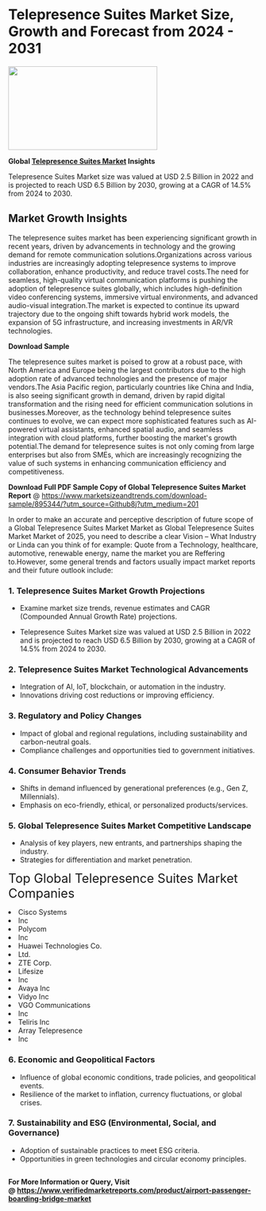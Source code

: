 <H1>Telepresence Suites Market Size, Growth and Forecast from 2024 - 2031</H1><img class="aligncenter size-medium wp-image-584254" src="https://thirdeyenews.in/wp-content/uploads/2024/09/Global-Market-Research-300x168.jpeg" alt="" width="300" height="168" /><p><strong>Global&nbsp;<a href="https://www.marketsizeandtrends.com/download-sample/895344/?utm_source=Github8j?utm_medium=201">Telepresence Suites Market</a> Insights</strong></p><p>Telepresence Suites Market size was valued at USD 2.5 Billion in 2022 and is projected to reach USD 6.5 Billion by 2030, growing at a CAGR of 14.5% from 2024 to 2030.</p><p><h2>Market Growth Insights</h2> <p>The telepresence suites market has been experiencing significant growth in recent years, driven by advancements in technology and the growing demand for remote communication solutions.Organizations across various industries are increasingly adopting telepresence systems to improve collaboration, enhance productivity, and reduce travel costs.The need for seamless, high-quality virtual communication platforms is pushing the adoption of telepresence suites globally, which includes high-definition video conferencing systems, immersive virtual environments, and advanced audio-visual integration.The market is expected to continue its upward trajectory due to the ongoing shift towards hybrid work models, the expansion of 5G infrastructure, and increasing investments in AR/VR technologies.</p> <p><strong>Download Sample</strong></p> <p>The telepresence suites market is poised to grow at a robust pace, with North America and Europe being the largest contributors due to the high adoption rate of advanced technologies and the presence of major vendors.The Asia Pacific region, particularly countries like China and India, is also seeing significant growth in demand, driven by rapid digital transformation and the rising need for efficient communication solutions in businesses.Moreover, as the technology behind telepresence suites continues to evolve, we can expect more sophisticated features such as AI-powered virtual assistants, enhanced spatial audio, and seamless integration with cloud platforms, further boosting the market's growth potential.The demand for telepresence suites is not only coming from large enterprises but also from SMEs, which are increasingly recognizing the value of such systems in enhancing communication efficiency and competitiveness.<p><span class=""><strong>Download Full PDF Sample Copy of Global Telepresence Suites Market Report</strong> @ <a href="https://www.marketsizeandtrends.com/download-sample/895344/?utm_source=Github8j?utm_medium=201" target="_blank">https://www.marketsizeandtrends.com/download-sample/895344/?utm_source=Github8j?utm_medium=201</a></span></p><p>In order to make an accurate and perceptive description of future scope of a Global&nbsp;Telepresence Suites Market Market as Global&nbsp;Telepresence Suites Market Market of 2025, you need to describe a clear Vision &ndash; What Industry or Linda can you think of for example: Quote from a Technology, healthcare, automotive, renewable energy, name the market you are Reffering to.However, some general trends and factors usually impact market reports and their future outlook include:</p><h3>1.&nbsp;<strong>Telepresence Suites Market Growth Projections</strong></h3><ul><li>Examine market size trends, revenue estimates and CAGR (Compounded Annual Growth Rate) projections.</li><li><p>Telepresence Suites Market size was valued at USD 2.5 Billion in 2022 and is projected to reach USD 6.5 Billion by 2030, growing at a CAGR of 14.5% from 2024 to 2030.</p></li></ul><h3>2.&nbsp;<strong>Telepresence Suites Market Technological Advancements</strong></h3><ul><li>Integration of AI, IoT, blockchain, or automation in the industry.</li><li>Innovations driving cost reductions or improving efficiency.</li></ul><h3>3.&nbsp;<strong>Regulatory and Policy Changes</strong></h3><ul><li>Impact of global and regional regulations, including sustainability and carbon-neutral goals.</li><li>Compliance challenges and opportunities tied to government initiatives.</li></ul><h3>4.&nbsp;<strong>Consumer Behavior Trends</strong></h3><ul><li>Shifts in demand influenced by generational preferences (e.g., Gen Z, Millennials).</li><li>Emphasis on eco-friendly, ethical, or personalized products/services.</li></ul><h3>5.&nbsp;<strong>Global Telepresence Suites Market Competitive Landscape</strong></h3><ul><li>Analysis of key players, new entrants, and partnerships shaping the industry.</li><li>Strategies for differentiation and market penetration.</li></ul><p data-pm-slice="1 1 []"><span style="color: inherit; font-family: inherit; font-size: 25px;">Top Global Telepresence Suites Market Companies</span></p><div class="" data-test-id=""><p><li>Cisco Systems</li><li> Inc</li><li> Polycom</li><li> Inc</li><li> Huawei Technologies Co.</li><li> Ltd.</li><li> ZTE Corp.</li><li> Lifesize</li><li> Inc</li><li> Avaya Inc</li><li> Vidyo Inc</li><li> VGO Communications</li><li> Inc</li><li> Teliris Inc</li><li> Array Telepresence</li><li> Inc</li></p></div><h3>6.&nbsp;<strong>Economic and Geopolitical Factors</strong></h3><ul><li>Influence of global economic conditions, trade policies, and geopolitical events.</li><li>Resilience of the market to inflation, currency fluctuations, or global crises.</li></ul><h3>7.&nbsp;<strong>Sustainability and ESG (Environmental, Social, and Governance)</strong></h3><ul><li>Adoption of sustainable practices to meet ESG criteria.</li><li>Opportunities in green technologies and circular economy principles.</li></ul><h2><strong style="font-size: 14px;">For More Information or Query, Visit @&nbsp;</strong><a style="background-color: #ffffff; font-size: 14px;" href="https://www.marketsizeandtrends.com/report/telepresence-suites-market-/" target="_blank">https://www.verifiedmarketreports.com/product/airport-passenger-boarding-bridge-market</a></h2>